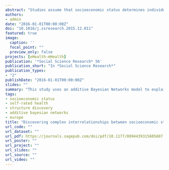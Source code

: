 ```yaml
---
abstract: "Studies assume that socioeconomic status determines individuals’ states of health, but how does health determine socioeconomic status? And how does this association vary depending on contextual differences? To answer this question, our study uses an additive Bayesian Networks model to explain the complex interrelationships between health and socioeconomic determinants using complex and messy data. This model has been used to find the most probable structure in a network to describe the interdependence of these factors in five European welfare state regimes. The advantage of this study is that it offers a specific picture to describe the complex interrelationship between socioeconomic determinants and health, producing a network that is controlled by socio-demographic factors such as gender and age. The present work provides a general framework to describe and understand the complex association between socioeconomic determinants and health."
authors:
- admin
date: "2016-01-01T00:00:00Z"
doi: "10.1016/j.ssresearch.2015.12.011"
featured: true
image:
  caption: ''
  focal_point: ""
  preview_only: false
projects: [eHealth-mHealth]
publication: '*Social Science Research* 56'
publication_short: "In *Social Science Research*"
publication_types:
- "2"
publishDate: "2016-01-01T00:00:00Z"
slides: ""
summary: "This study uses an additive Bayesian Networks model to explain the complex interrelationships between health and socioeconomic determinants using complex and messy data."
tags:
- socioeconomic status
- self-rated health
- structure discovery
- additive bayesian networks
- europe
title: "Discovering complex interrelationships between socioeconomic status and health in Europe: A case study applying Bayesian Networks"
url_code: ""
url_dataset: ""
url_pdf: https://journals.sagepub.com/doi/pdf/10.1177/0894439315605607
url_poster: ""
url_project: ""
url_slides: ""
url_source: ""
url_video: ""
---
```

